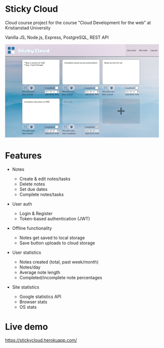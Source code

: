 # Sticky Cloud

Cloud course project for the course "Cloud Development for the web" at Kristianstad University

Vanilla JS, Node.js, Express, PostgreSQL, REST API

![Screenshot](/public/images/screenshot.png)

# Features

- Notes

  - Create & edit notes/tasks
  - Delete notes
  - Set due dates
  - Complete notes/tasks

- User auth

  - Login & Register
  - Token-based authentication (JWT)

- Offline functionality

  - Notes get saved to local storage
  - Save button uploads to cloud storage

- User statistics

  - Notes created (total, past week/month)
  - Notes/day
  - Average note length
  - Completed/incomplete note percentages

- Site statistics
  - Google statistics API
  - Browser stats
  - OS stats

# Live demo

https://stickycloud.herokuapp.com/
